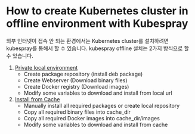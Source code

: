 # How to create Kubernetes cluster in offline environment with Kubespray
외부 인터넷이 접속 안 되는 환경에서는 Kubernetes cluster를 설치하려면 kubespray를 통해서 할 수 있습니다. kubespray offline 설치는 2가지 방식으로 할 수 있습니다.

  1. [Private local environment](kubespray_offline.md)
     - Create package repository (install deb package)
     - Create Webserver (Download binary files)
     - Create Docker registry (Download images)
     - Modify some variables to download and install from local url
  2. [Install from Cache](kubespray_offline_with_cache.md)
     - Manually install all required packages or create local repository
     - Copy all required binary files into cache_dir
     - Copy all required Docker images into cache_dir/images
     - Modify some variables to download and install from cache
